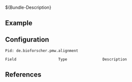 # 

${Bundle-Description}

## Example

## Configuration

	Pid: de.bioforscher.pmw.alignment
	
	Field					Type				Description
		
	
## References

